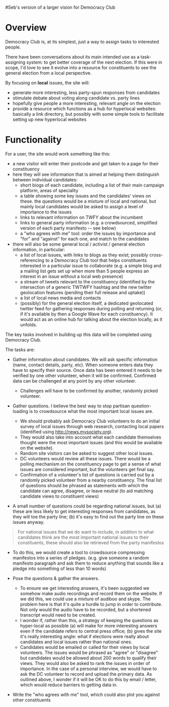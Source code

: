 #Seb's version of a larger vision for Democracy Club

# Overview #

Democracy Club is, at its simplest, just a way to assign tasks to interested people.

There have been conversations about its main intended use as a task-assigning system: to get better coverage of the next election.  If this were in scope, I'd love to see it evolve into a resource for constituents to see the general election from a local perspective.

By focusing on **local** issues, the site will:

  * generate more interesting, less party-spun responses from candidates
  * stimulate debate about voting along candidate vs. party lines
  * hopefully give people a more interesting, relevant angle on the election
  * provide a resource which functions as a hub for hyperlocal websites: basically a link directory, but possibly with some simple tools to facilitate setting up new hyperlocal websites

# Functionality #

For a user, the site would work something like this:

  * a new visitor will enter their postcode and get taken to a page for their constituency
  * here they will see information that is aimed at helping them distinguish between individual candidates:
    * short biogs of each candidate, including a list of their main campaign platform, areas of speciality
    * a table showing some key issues and the candidates' views on these.  the questions would be a mixture of local and national, but mainly local
candidates would be asked to assign a level of importance to the issues
    * links to relevant information on TWFY about the incumbent
    * links to general party information (e.g. a crowdsourced, simplified version of each party manifesto -- see below)
    * a "who agrees with me" tool: order the issues by importance and "for" and "against" for each one, and match to the candidates
  * there will also be some general local / activist / general election information, in particular:
    * a list of local issues, with links to blogs as they exist; possibly cross-referencing to a Democracy Club tool that helps constituents interested in a particular issue to collaborate (e.g. a simple blog and a mailing list gets set up when more than 5 people express an interest in an issue without a local web presence)
    * a stream of tweets relevant to the constituency (identified by the intersection of a generic TWTWFY hashtag and the new twitter geolocation features (pending their full release and uptake))
    * a list of local news media and contacts
    * (possibly) for the general election itself, a dedicated geolocated twitter feed for gathering responses during polling and returning (or, if it's available by then a Google Wave for each constituency).  It would act as an online hub for talking about the election locally, as it unfolds.

The key tasks involved in building up this data will be completed using Democracy Club.

The tasks are:

  * Gather information about candidates.  We will ask specific information (name, contact details, party, etc).  When someone enters data they have to specify their source.  Once data has been entered it needs to be verified by one other volunteer, when it will be confirmed.  Confirmed data can be challenged at any point by any other volunteer.
    * Challenges will have to be confirmed by another, randomly picked volunteer.
  * Gather questions.  I believe the best way to stop partisan question-loading is to crowdsource what the most important local issues are.
    * We should probably ask Democracy Club volunteers to do an initial survey of local issues through web research, contacting local papers (identified using http://news.mysociety.org).
    * They would also take into account what each candidate themselves thought were the most important issues (and this would be available on the website).
    * Random site visitors can be asked to suggest other local issues.
    * DC volunteers would review all these issues.  There would be a polling mechanism on the constituency page to get a sense of what issues are considered important, but the volunteers get final say.
    * Confirmation of a volunteer's list of questions is carried out by a randomly picked volunteer from a nearby constituency.  The final list of questions should be phrased as statements with which the candidate can agree, disagree, or leave neutral (to aid matching candidate views to constituent views)

  * A small number of questions could be regarding national issues, but (a) these are less likely to get interesting responses from candidates, as they will toe the party line; (b) it's easy to find out the party line on these issues anyway.

> For national issues that we do want to include, in addition to what candidates think are the most important national issues to their constituents, these should also be retrieved from the party manifestos

  * To do this, we would create a tool to crowdsource compressing manifestos into a series of pledges.  (e.g. give someone a random manifesto paragraph and ask them to reduce anything that sounds like a pledge into something of less than 10 words)

  * Pose the questions & gather the answers.
    * To ensure we get interesting answers, it's been suggested we somehow make audio recordings and record them on the website.  If we did this, we could use a mixture of audiboo and skype.  The problem here is that it's quite a hurdle to jump in order to contribute.  Not only would the audio have to be recorded, but a shortened transcript would need to be created.
    * I wonder if, rather than this, a strategy of keeping the questions as hyper-local as possible (a) will make for more interesting answers even if the candidate refers to central press office; (b) gives the site it's really interesting angle: what if elections were really about candidates and local issues rather than national ones.
    * Candidates would be emailed or called for their views by local volunteers.  The issues would be phrased as "agree" or "disagree" but candidates would be allowed about 200 words to qualify their views.  They would also be asked to rank the issues in order of importance.  In the case of a personal interview, we would have to ask the DC volunteer to record and upload the primary data.  As outlined above, I wonder if it will be OK to do this by email / letter, which would reduce barriers to getting data in.
  * Write the "who agrees with me" tool, which could also plot you against other constituents